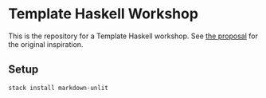 # Template Haskell Workshop

This is the repository for a Template Haskell workshop. See [the proposal](doc/proposal.md) for the original
inspiration.

## Setup

```bash
stack install markdown-unlit
```
